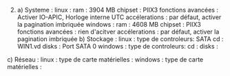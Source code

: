 2. a) Systeme : 
linux : 
    ram : 3904 MB
    chipset : PIIX3
    fonctions avancées : Activer IO-APIC, Horloge interne UTC
    accélerations :  par défaut, activer la pagination imbriquée
windows :
    ram : 4608 MB 
    chipset : PIIX3
    fonctions avancées : rien d'acitver
    accélerations : par défaut, activer la pagination imbriquée
b) Stockage :
linux : 
    type de controleurs: SATA 
    cd : WIN1.vd
    disks :  Port SATA 0
windows :
    type de controleurs: 
    cd : 
    disks :

c) Réseau :
linux : 
    type de carte matérielles :
windows :
    type de carte matérielles :



